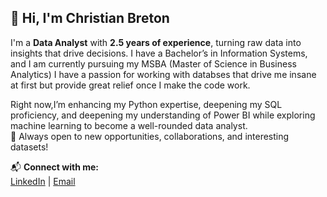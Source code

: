 ## **👋 Hi, I'm Christian Breton** 

I'm a **Data Analyst** with **2.5 years of experience**, turning raw data into insights that drive decisions. I have a Bachelor’s in Information Systems, and I am currently pursuing my MSBA (Master of Science in Business Analytics) I have a passion for working with databses that drive me insane at first but provide great relief once I make the code work. 

Right now,I’m enhancing my Python expertise, deepening my SQL proficiency, and deepening my understanding of Power BI while exploring machine learning to become a well-rounded data analyst.  
🚀 Always open to new opportunities, collaborations, and interesting datasets!  

📬 **Connect with me:**  
[LinkedIn](https://www.linkedin.com/in/christian-breton/) | [Email](christian.breton43@gmail.com)  

